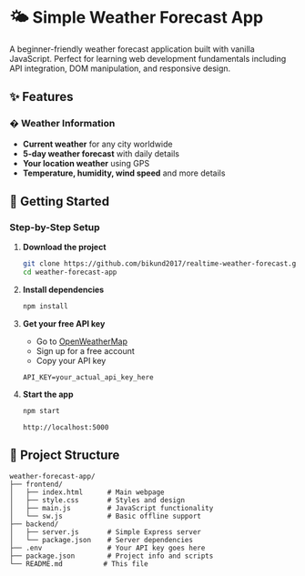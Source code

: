# 🌤️ Simple Weather Forecast App

A beginner-friendly weather forecast application built with vanilla JavaScript. Perfect for learning web development fundamentals including API integration, DOM manipulation, and responsive design.

## ✨ Features

### � **Weather Information**

- **Current weather** for any city worldwide
- **5-day weather forecast** with daily details
- **Your location weather** using GPS
- **Temperature, humidity, wind speed** and more details

## 🚀 Getting Started

### Step-by-Step Setup

1. **Download the project**

   ```bash
   git clone https://github.com/bikund2017/realtime-weather-forecast.git
   cd weather-forecast-app
   ```

2. **Install dependencies**

   ```bash
   npm install
   ```

3. **Get your free API key**

   - Go to [OpenWeatherMap](https://openweathermap.org/api)
   - Sign up for a free account
   - Copy your API key

   ```
   API_KEY=your_actual_api_key_here
   ```

4. **Start the app**

   ```bash
   npm start
   ```

   ```
   http://localhost:5000
   ```

## 📁 Project Structure

```
weather-forecast-app/
├── frontend/
│   ├── index.html      # Main webpage
│   ├── style.css       # Styles and design
│   ├── main.js         # JavaScript functionality
│   └── sw.js           # Basic offline support
├── backend/
│   ├── server.js       # Simple Express server
│   └── package.json    # Server dependencies
├── .env                # Your API key goes here
├── package.json        # Project info and scripts
└── README.md          # This file
```
